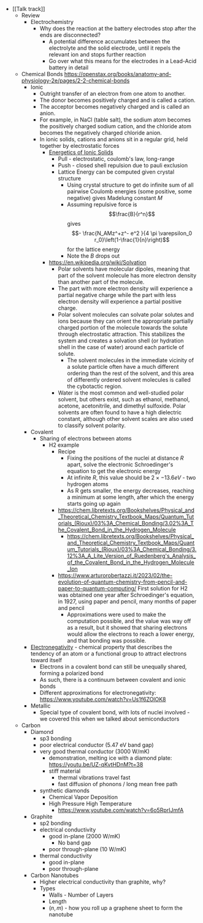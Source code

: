 - [[Talk track]]
	- Review
		- Electrochemistry
			- Why does the reaction at the battery electrodes stop after the ends are disconnected?
				- A potential difference accumulates between the electrolyte and the solid electrode, until it repels the relevant ion and stops further reaction
				- Go over what this means for the electrodes in a Lead-Acid battery in detail
	- Chemical Bonds
	  https://openstax.org/books/anatomy-and-physiology-2e/pages/2-2-chemical-bonds
		- Ionic
			- Outright transfer of an electron from one atom to another.
			- The donor becomes positively charged and is called a cation.
			- The acceptor becomes negatively charged and is called an anion.
			- For example, in NaCl (table salt), the sodium atom becomes the positively charged sodium cation, and the chloride atom becomes the negatively charged chloride anion.
			- In ionic solids, cations and anions sit in a regular grid, held together by electrostatic forces
				- [Energetics of Ionic Solids](https://chem.libretexts.org/Courses/East_Tennessee_State_University/CHEM_3110%3A_Descriptive_Inorganic_Chemistry/05%3A_Structure_and_Energetics_of_Solids/5.02%3A_Energetics_of_Ionic_Solids-_Lattice_Energy)
					- Pull - electrostatic, coulomb's law, long-range
					- Push - closed shell repulsion due to pauli exclusion
					- Lattice Energy can be computed given crystal structure
						- Using crystal structure to get do infinite sum of all pairwise Coulomb energies (some positive, some negative) gives Madelung constant $M$
						- Assuming repulsive force is
						  $$\frac{B}{r^n}$$
						  gives
						  $$- \frac{N_AMz^+z^- e^2 }{4 \pi \varepsilon_0 r_0}\left(1-\frac{1}{n}\right)$$
						  for the lattice energy
						- Note the $B$ drops out
				- https://en.wikipedia.org/wiki/Solvation
					- Polar solvents have molecular dipoles, meaning that part of the solvent molecule has more electron density than another part of the molecule.
					- The part with more electron density will experience a partial negative charge while the part with less electron density will experience a partial positive charge.
					- Polar solvent molecules can solvate polar solutes and ions because they can orient the appropriate partially charged portion of the molecule towards the solute through electrostatic attraction. This stabilizes the system and creates a solvation shell (or hydration shell in the case of water) around each particle of solute.
						- The solvent molecules in the immediate vicinity of a solute particle often have a much different ordering than the rest of the solvent, and this area of differently ordered solvent molecules is called the cybotactic region.
					- Water is the most common and well-studied polar solvent, but others exist, such as ethanol, methanol, acetone, acetonitrile, and dimethyl sulfoxide. Polar solvents are often found to have a high dielectric constant, although other solvent scales are also used to classify solvent polarity.
		- Covalent
			- Sharing of electrons between atoms
				- H2 example
					- Recipe
						- Fixing the positions of the nuclei at distance $R$ apart, solve the electronic Schroedinger's equation to get the electronic energy
						- At infinite $R$, this value should be $2 \times -13.6 eV$ - two hydrogen atoms
						- As R gets smaller, the energy decreases, reaching a minimum at some length, after which the energy starts going up again
					- https://chem.libretexts.org/Bookshelves/Physical_and_Theoretical_Chemistry_Textbook_Maps/Quantum_Tutorials_(Rioux)/03%3A_Chemical_Bonding/3.02%3A_The_Covalent_Bond_in_the_Hydrogen_Molecule
						- https://chem.libretexts.org/Bookshelves/Physical_and_Theoretical_Chemistry_Textbook_Maps/Quantum_Tutorials_(Rioux)/03%3A_Chemical_Bonding/3.12%3A_A_Lite_Version_of_Ruedenberg's_Analysis_of_the_Covalent_Bond_in_the_Hydrogen_Molecule_Ion
					- https://www.arturorobertazzi.it/2023/02/the-evolution-of-quantum-chemistry-from-pencil-and-paper-to-quantum-computing/
					  First solution for H2 was obtained one year after Schroedinger's equation, in 1927, using paper and pencil, many months of paper and pencil
						- Approximations were used to make the computation possible, and the value was way off as a result, but it showed that sharing electrons would allow the electrons to reach a lower energy, and that bonding was possible.
		- [Electronegativity](https://chem.libretexts.org/Bookshelves/Physical_and_Theoretical_Chemistry_Textbook_Maps/Supplemental_Modules_(Physical_and_Theoretical_Chemistry)/Physical_Properties_of_Matter/Atomic_and_Molecular_Properties/Electronegativity) - chemical property that describes the tendency of an atom or a functional group to attract electrons toward itself
			- Electrons in a covalent bond can still be unequally shared, forming a polarized bond
			- As such, there is a continuum between covalent and ionic bonds
			- Different approximations for electronegativity: https://www.youtube.com/watch?v=Us1f6ZOlOK8
		- Metallic
			- Special type of covalent bond, with lots of nuclei involved - we covered this when we talked about semiconductors
	- Carbon
		- Diamond
			- sp3 bonding
			- poor electrical conductor (5.47 eV band gap)
			- very good thermal conductor (3000 W/mK)
				- demonstration, melting ice with a diamond plate:
				  https://youtu.be/UZ-qKvtHDnM?t=38
				- stiff material
					- thermal vibrations travel fast
					- fast diffusion of phonons / long mean free path
			- synthetic diamonds
				- Chemical Vapor Deposition
				- High Pressure High Temperature
					- https://www.youtube.com/watch?v=6o5RprIJmfA
		- Graphite
			- sp2 bonding
			- electrical conductivity
				- good in-plane (2000 W/mK)
					- No band gap
				- poor through-plane (10 W/mK)
			- thermal conductivity
				- good in-plane
				- poor through-plane
		- Carbon Nanotubes
			- Higher electrical conductivity than graphite, why?
			- Types
				- Walls - Number of Layers
				- Length
				- $(n, m)$ - how you roll up a graphene sheet to form the nanotube